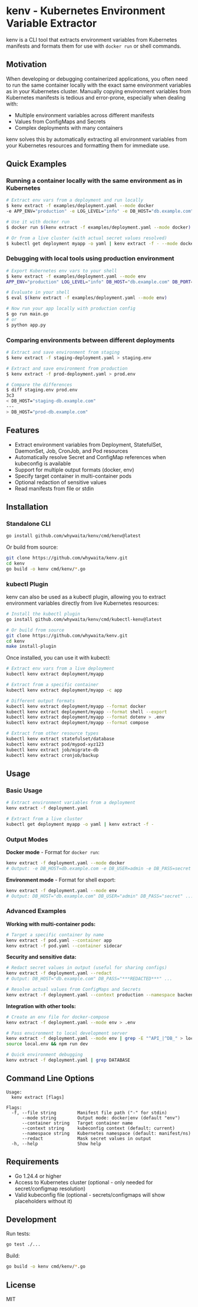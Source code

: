 # kenv - Kubernetes Environment Variable Extractor

kenv is a CLI tool that extracts environment variables from Kubernetes manifests and formats them for use with `docker run` or shell commands.

## Motivation

When developing or debugging containerized applications, you often need to run the same container locally with the exact same environment variables as in your Kubernetes cluster. Manually copying environment variables from Kubernetes manifests is tedious and error-prone, especially when dealing with:

- Multiple environment variables across different manifests
- Values from ConfigMaps and Secrets
- Complex deployments with many containers

kenv solves this by automatically extracting all environment variables from your Kubernetes resources and formatting them for immediate use.

## Quick Examples

### Running a container locally with the same environment as in Kubernetes

```bash
# Extract env vars from a deployment and run locally
$ kenv extract -f examples/deployment.yaml --mode docker
-e APP_ENV="production" -e LOG_LEVEL="info" -e DB_HOST="db.example.com" -e DB_PORT="5432" -e DB_USER="<db-secret:username>" -e DB_PASS="<db-secret:password>" -e API_KEY="<api-secret:key>" -e CONFIG_PATH="<app-config:config-path>"

# Use it with docker run
$ docker run $(kenv extract -f examples/deployment.yaml --mode docker) myapp:latest

# Or from a live cluster (with actual secret values resolved)
$ kubectl get deployment myapp -o yaml | kenv extract -f - --mode docker | xargs docker run myapp:latest
```

### Debugging with local tools using production environment

```bash
# Export Kubernetes env vars to your shell
$ kenv extract -f examples/deployment.yaml --mode env
APP_ENV="production" LOG_LEVEL="info" DB_HOST="db.example.com" DB_PORT="5432" DB_USER="<db-secret:username>" DB_PASS="<db-secret:password>" API_KEY="<api-secret:key>" CONFIG_PATH="<app-config:config-path>"

# Evaluate in your shell
$ eval $(kenv extract -f examples/deployment.yaml --mode env)

# Now run your app locally with production config
$ go run main.go
# or
$ python app.py
```

### Comparing environments between different deployments

```bash
# Extract and save environment from staging
$ kenv extract -f staging-deployment.yaml > staging.env

# Extract and save environment from production  
$ kenv extract -f prod-deployment.yaml > prod.env

# Compare the differences
$ diff staging.env prod.env
3c3
< DB_HOST="staging-db.example.com"
---
> DB_HOST="prod-db.example.com"
```

## Features

- Extract environment variables from Deployment, StatefulSet, DaemonSet, Job, CronJob, and Pod resources
- Automatically resolve Secret and ConfigMap references when kubeconfig is available
- Support for multiple output formats (docker, env)
- Specify target container in multi-container pods
- Optional redaction of sensitive values
- Read manifests from file or stdin

## Installation

### Standalone CLI

```bash
go install github.com/whywaita/kenv/cmd/kenv@latest
```

Or build from source:

```bash
git clone https://github.com/whywaita/kenv.git
cd kenv
go build -o kenv cmd/kenv/*.go
```

### kubectl Plugin

kenv can also be used as a kubectl plugin, allowing you to extract environment variables directly from live Kubernetes resources:

```bash
# Install the kubectl plugin
go install github.com/whywaita/kenv/cmd/kubectl-kenv@latest

# Or build from source
git clone https://github.com/whywaita/kenv.git
cd kenv
make install-plugin
```

Once installed, you can use it with kubectl:

```bash
# Extract env vars from a live deployment
kubectl kenv extract deployment/myapp

# Extract from a specific container
kubectl kenv extract deployment/myapp -c app

# Different output formats
kubectl kenv extract deployment/myapp --format docker
kubectl kenv extract deployment/myapp --format shell --export
kubectl kenv extract deployment/myapp --format dotenv > .env
kubectl kenv extract deployment/myapp --format compose

# Extract from other resource types
kubectl kenv extract statefulset/database
kubectl kenv extract pod/mypod-xyz123
kubectl kenv extract job/migrate-db
kubectl kenv extract cronjob/backup
```

## Usage

### Basic Usage

```bash
# Extract environment variables from a deployment
kenv extract -f deployment.yaml

# Extract from a live cluster
kubectl get deployment myapp -o yaml | kenv extract -f -
```

### Output Modes

**Docker mode** - Format for `docker run`:
```bash
kenv extract -f deployment.yaml --mode docker
# Output: -e DB_HOST=db.example.com -e DB_USER=admin -e DB_PASS=secret ...
```

**Environment mode** - Format for shell export:
```bash
kenv extract -f deployment.yaml --mode env
# Output: DB_HOST="db.example.com" DB_USER="admin" DB_PASS="secret" ...
```

### Advanced Examples

**Working with multi-container pods:**
```bash
# Target a specific container by name
kenv extract -f pod.yaml --container app
kenv extract -f pod.yaml --container sidecar
```

**Security and sensitive data:**
```bash
# Redact secret values in output (useful for sharing configs)
kenv extract -f deployment.yaml --redact
# Output: DB_HOST="db.example.com" DB_PASS="***REDACTED***" ...

# Resolve actual values from ConfigMaps and Secrets
kenv extract -f deployment.yaml --context production --namespace backend
```

**Integration with other tools:**
```bash
# Create an env file for docker-compose
kenv extract -f deployment.yaml --mode env > .env

# Pass environment to local development server
kenv extract -f deployment.yaml --mode env | grep -E "^API_|^DB_" > local.env
source local.env && npm run dev

# Quick environment debugging
kenv extract -f deployment.yaml | grep DATABASE
```

## Command Line Options

```
Usage:
  kenv extract [flags]

Flags:
  -f, --file string        Manifest file path ("-" for stdin)
      --mode string        Output mode: docker|env (default "env")
      --container string   Target container name
      --context string     kubeconfig context (default: current)
      --namespace string   Kubernetes namespace (default: manifest/ns)
      --redact             Mask secret values in output
  -h, --help               Show help
```

## Requirements

- Go 1.24.4 or higher
- Access to Kubernetes cluster (optional - only needed for secret/configmap resolution)
- Valid kubeconfig file (optional - secrets/configmaps will show placeholders without it)

## Development

Run tests:
```bash
go test ./...
```

Build:
```bash
go build -o kenv cmd/kenv/*.go
```

## License

MIT
